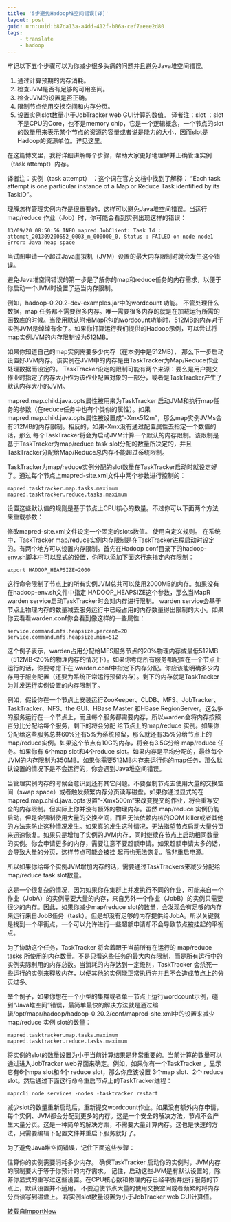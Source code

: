 ```yaml
---
title: '5步避免Hadoop堆空间错误[译]'
layout: post
guid: urn:uuid:b87da13a-a4dd-412f-b06a-cef7aeee2d80
tags:
    - translate
    - hadoop
---
```


牢记以下五个步骤可以为你减少很多头痛的问题并且避免Java堆空间错误。

1.	通过计算预期的内存消耗。
2.	检查JVM是否有足够的可用空间。
3.	检查JVM的设置是否正确。
4.	限制节点使用交换空间和内存分页。
5.	设置实例slot数量小于JobTracker web GUI计算的数值。
译者注：slot  ：slot不是CPU的Core，也不是memory chip，它是一个逻辑概念，一个节点的slot的数量用来表示某个节点的资源的容量或者说是能力的大小，因而slot是 Hadoop的资源单位。详见这里。

在这篇博文里，我将详细讲解每个步骤，帮助大家更好地理解并正确管理实例（task attempt）内存。

译者注：实例（task attempt） ：这个词在官方文档中找到了解释： “Each task attempt is one particular instance of a Map or Reduce Task identified by its TaskID”。

理解怎样管理实例内存是很重要的，这样可以避免Java堆空间错误。当运行 map/reduce 作业（Job）时，你可能会看到实例出现这样的错误：

    13/09/20 08:50:56 INFO mapred.JobClient: Task Id : attempt_201309200652_0003_m_000000_0, Status : FAILED on node node1
    Error: Java heap space


当试图申请一个超过Java虚拟机（JVM）设置的最大内存限制时就会发生这个错误。

避免Java堆空间错误的第一步是了解你的map和reduce任务的内存需求，以便于你启动一个JVM时设置了适当内存限制。

例如，hadoop-0.20.2-dev-examples.jar中的wordcount 功能。 不管处理什么数据，map 任务都不需要很多内存。唯一需要很多内存的就是在加载运行所需的函数库的时候。当使用默认附带MapR包的wordcount功能时，512MB的内存对于实例JVM是绰绰有余了。如果你打算运行我们提供的Hadoop示例，可以尝试将map实例JVM的内存限制设为512MB。

如果你知道自己的map实例需要多少内存（在本例中是512MB）， 那么下一步启动设置好JVM内存。该实例在JVM中的内存是由TaskTracker为Map/Reduce作业处理数据而设定的。 TaskTracker设定的限制可能有两个来源：要么是用户提交作业时指定了内存大小作为该作业配置对象的一部分，或者是TaskTracker产生了 默认内存大小的JVM。

mapred.map.child.java.opts属性被用来为TaskTracker 启动JVM和执行map任务的参数（在reduce任务中也有个类似的属性）。如果mapred.map.child.java.opts属性被设置成“-Xmx512m”，那么map实例JVMs会有512MB的内存限制。相反的，如果-Xmx没有通过配置属性去指定一个数值的话，那么 每个TaskTracker将会为启动JVM计算一个默认的内存限制。该限制是基于TaskTracker为map/reduce task slot分配的数量所决定的，并且TaskTracker分配给Map/Reduce总内存不能超过系统限制。

TaskTracker为map/reduce实例分配的slot数量在TaskTracker启动时就设定好了。通过每个节点上mapred-site.xml文件中两个参数进行控制的：

    mapred.tasktracker.map.tasks.maximum
    mapred.tasktracker.reduce.tasks.maximum


设置这些默认值的规则是基于节点上CPU核心的数量。不过你可以下面两个方法来重载参数：

修改mapred-site.xml文件设定一个固定的slots数值。
使用自定义规则。
在系统中，TaskTracker  map/reduce实例内存限制是在TaskTracker进程启动时设定的。有两个地方可以设置内存限制。首先在Hadoop conf目录下的hadoop-env.sh脚本中可以显式的设置，你可以添加下面这行来指定内存限制：


    export HADOOP_HEAPSIZE=2000

这行命令限制了节点上的所有实例JVM总共可以使用2000MB的内存。如果没有在hadoop-env.sh文件中指定 HADOOP_HEAPSIZE这个参数，那么当MapR warden service启动TaskTracker时会对内存进行限制。 warden service会基于节点上物理内存的数量减去服务运行中已经占用的内存数量得出限制的大小。如果你去看看warden.conf你会看到像这样的一些属性：


    service.command.mfs.heapsize.percent=20
    service.command.mfs.heapsize.min=512

这个例子表示，warden占用分配给MFS服务节点的20%物理内存或最低512MB（512MB<20%的物理内存的情况下）。如果你考虑所有服务都配置在一个节点上运行的话，你要考虑下在 warden.conf中指定下内存分配。你应该能明确多少内存用于服务配置（还要为系统正常运行预留内存）。剩下的内存就是TaskTracker为并发运行实例设置的内存限制了。

例如，假设你在一个节点上安装运行ZooKeeper、CLDB、MFS、JobTracker、TaskTracker、NFS、the GUI、HBase Master 和HBase RegionServer。这么多的服务运行在一个节点上，而且每个服务都需要内存，所以warden会将内存按照百分比分配给每个服务，剩下的将会分配 给节点上的map/reduce 实例。如果你分配给这些服务总共60%还有5%为系统预留，那么就还有35%分给节点上的map/reduce实例。如果这个节点有10G的内存，将会有3.5G分给 map/reduce 任务。如果你有 6个map slot和4个reduce slot。如果内存是平均分配的，最终每个JVM的内存限制为350MB。如果你需要512MB内存来运行你的map任务，那么默认设置的情况下是不会运行的，你会遇到Java堆空间错误。

当管理实例内存的时候会意识到还有其它问题。不要强制节点去使用大量的交换空间（swap space）或者触发频繁内存分页读写磁盘。如果你通过显式的在mapred.map.child.java.opts设置“-Xmx500m”来改变提交的作业，将会重写安全的内存限制。但实际上你并没有额外的物理内存。虽然 map/reduce 实例仍能启动，但是会强制使用大量的交换空间，而且无法依赖内核的OOM killer或者其他的方法来防止这种情况发生。如果真的发生这种情况，无法指望节点启动大量分页来迅速恢复。如果只是增加了实例的JVM内存，同时继续在节点上启动相同数量的实例。你会申请更多的内存，需要注意不要超额申请。如果超额申请太多的话，会导致大量的分页，这样节点可能会被挂 起再也无法恢复。除非重启电源。

所以如果你给每个实例JVM增加内存的话，需要通过TaskTrackers来减少分配给map/reduce task slot数量。

这是一个很复杂的情况，因为如果你在集群上并发执行不同的作业，可能来自一个作业（JobA）的实例需要大量的内存，来自另外一个作业（JobB）的实例只需要很少的内存。因此，如果你减少map/reduce slot的数量，会发现会有足够的内存来运行来自JobB任务（task）。但是却没有足够的内存提供给JobA。所以关键就是找到一个平衡点，一个可以允许进行一些超额申请却不会导致节点被挂起的平衡点。

为了协助这个任务，TaskTracker 将会着眼于当前所有在运行的 map/reduce tasks 所使用的内存数量。不是只看这些任务的最大内存限制，而是所有运行中的实例实际利用的内存总数。当消耗的内存达到一定级别，TaskTracker 会杀死一些运行的实例来释放内存，以便其他的实例能正常执行完并且不会造成节点上的分页过多。

举个例子，如果你想在一个小型的集群或者单一节点上运行wordcount示例，碰到“Java堆空间”错误，最简单最快的解决方法就是通过编辑/opt/mapr/hadoop/hadoop-0.20.2/conf/mapred-site.xml中的设置来减少 map/reduce 实例 slot的数量：



    mapred.tasktracker.map.tasks.maximum 
    mapred.tasktracker.reduce.tasks.maximum

将实例的slot的数量设置为小于当前计算结果是非常重要的。当前计算的数量可以通过进入JobTracker web界面来确定。例如，如果你有一个TaskTracker ，显示它有6个mpa slot和4个 reduce slot，那么你应该设置 3个map slot、2个 reduce slot。然后通过下面这行命令重启节点上的TaskTracker进程：


    maprcli node services -nodes -tasktracker restart

减少slot的数量重新启动后，重新提交wordcount作业。如果没有额外内存申请，每个实例、JVM都会分配到更多的内存。这是一个安全的解决方法，节点不会产生大量分页。这是一种简单的解决方案，不需要大量计算内存。这也是快速的方法，只需要编辑下配置文件并重启下服务就好了。

为了避免Java堆空间错误，记住下面这些步骤：

估算你的实例需要消耗多少内存。
确保TaskTracker 启动你的实例时，JVM内存的限制要大于等于你预计的内存需求。
记住，启动这些JVM是有默认设置的，除非你显式的重写过这些设置。在CPU核心数和物理内存已经平衡并运行服务的节点上，默认设置并不适用。
不要迫使节点大量的使用交换空间或者频繁的将内存分页读写到磁盘上。
将实例slot数量设置为小于JobTracker web GUI计算值。

[转载自ImportNew][1]



  [1]: http://www.importnew.com/14049.html
  
